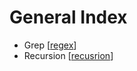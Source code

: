 # General Index

- Grep [[regex]]
- Recursion [[recusrion]]

[//begin]: # "Autogenerated link references for markdown compatibility"
[regex]: regex "Regular Expressions"
[recusrion]: recusrion "Recusrion"
[//end]: # "Autogenerated link references"
